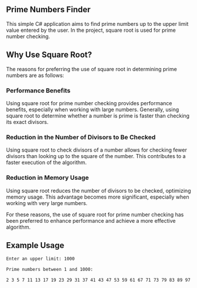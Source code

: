 ## Prime Numbers Finder

This simple C# application aims to find prime numbers up to the upper limit value entered by the user. In the project, square root is used for prime number checking.

## Why Use Square Root?

The reasons for preferring the use of square root in determining prime numbers are as follows:

### Performance Benefits

Using square root for prime number checking provides performance benefits, especially when working with large numbers. Generally, using square root to determine whether a number is prime is faster than checking its exact divisors.

### Reduction in the Number of Divisors to Be Checked

Using square root to check divisors of a number allows for checking fewer divisors than looking up to the square of the number. This contributes to a faster execution of the algorithm.

### Reduction in Memory Usage

Using square root reduces the number of divisors to be checked, optimizing memory usage. This advantage becomes more significant, especially when working with very large numbers.

For these reasons, the use of square root for prime number checking has been preferred to enhance performance and achieve a more effective algorithm.

## Example Usage

```bash
Enter an upper limit: 1000

Prime numbers between 1 and 1000:

2 3 5 7 11 13 17 19 23 29 31 37 41 43 47 53 59 61 67 71 73 79 83 89 97 101 103 107 109 113 127 131 137 139 149 151 157 163 167 173 179 181 191 193 197 199 211 223 227 229 233 239 241 251 257 263 269 271 277 281 283 293 307 311 313 317 331 337 347 349 353 359 367 373 379 383 389 397 401 409 419 421 431 433 439 443 449 457 461 463 467 479 487 491 499 503 509 521 523 541 547 557 563 569 571 577 587 593 599 601 607 613 617 619 631 641 643 647 653 659 661 673 677 683 691 701 709 719 727 733 739 743 751 757 761 769 773 787 797 809 811 821 823 827 829 839 853 857 859 863 877 881 883 887 907 911 919 929 937 941 947 953 967 971 977 983 991 997
```

